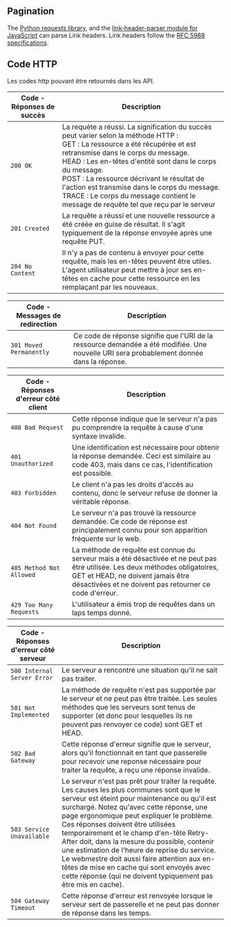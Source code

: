 ## Pagination

The [Python requests library](http://docs.python-requests.org/en/master/user/advanced/#link-headers), and the [link-header-parser module for JavaScript](https://github.com/thlorenz/parse-link-header) can parse Link headers. Link headers follow the [RFC 5988 specifications](http://tools.ietf.org/html/rfc5988).

## Code HTTP

Les codes http pouvant être retournés dans les API.

|Code - Réponses de succès|Description|
------------------------|---
`200 OK`				| La requète a réussi. La signification du succès peut varier selon la méthode HTTP :</br> GET : La ressource a été récupérée et est retransmise dans le corps du message. </br>HEAD : Les en-têtes d'entité sont dans le corps du message. </br>POST : La ressource décrivant le résultat de l'action est transmise dans le corps du message. </br>TRACE : Le corps du message contient le message de requête tel que reçu par le serveur
`201 Created` 			| La requête a réussi et une nouvelle ressource a été créée en guise de résultat. Il s'agit typiquement de la réponse envoyée après une requête PUT.
`204 No Content` 		| Il n'y a pas de contenu à envoyer pour cette requête, mais les en-têtes peuvent être utiles. L'agent utilisateur peut mettre à jour ses en-têtes en cache pour cette ressource en les remplaçant par les nouveaux.

|Code - Messages de redirection|Description|
------------------------|---
`301 Moved Permanently` | Ce code de réponse signifie que l'URI de la ressource demandée a été modifiée. Une nouvelle URI sera probablement donnée dans la réponse.


|Code - Réponses d'erreur côté client|Description|
------------------------|---
`400 Bad Request` 		| Cette réponse indique que le serveur n'a pas pu comprendre la requête à cause d'une syntaxe invalide.
`401 Unauthorized`		| Une identification est nécessaire pour obtenir la réponse demandée. Ceci est similaire au code 403, mais dans ce cas, l'identification est possible.
`403 Forbidden` 		| Le client n'a pas les droits d'accès au contenu, donc le serveur refuse de donner la véritable réponse.
`404 Not Found` 		| Le serveur n'a pas trouvé la ressource demandée. Ce code de réponse est principalement connu pour son apparition fréquente sur le web.
`405 Method Not Allowed`| La méthode de requête est connue du serveur mais a été désactivée et ne peut pas être utilisée. Les deux méthodes obligatoires, GET et HEAD, ne doivent jamais être désactivées et ne doivent pas retourner ce code d'erreur.
`429 Too Many Requests` | L'utilisateur a émis trop de requêtes dans un laps temps donné.

|Code - Réponses d'erreur côté serveur|Description|
------------------------|---
`500 Internal Server Error` | Le serveur a rencontré une situation qu'il ne sait pas traiter.
`501 Not Implemented` 	| La méthode de requête n'est pas supportée par le serveur et ne peut pas être traitée. Les seules méthodes que les serveurs sont tenus de supporter (et donc pour lesquelles ils ne peuvent pas renvoyer ce code) sont GET et HEAD.
`502 Bad Gateway`		| Cette réponse d'erreur signifie que le serveur, alors qu'il fonctionnait en tant que passerelle pour recevoir une reponse nécessaire pour traiter la requête, a reçu une réponse invalide.
`503 Service Unavailable` | Le serveur n'est pas prêt pour traiter la requête. Les causes les plus communes sont que le serveur est éteint pour maintenance ou qu'il est surchargé. Notez qu'avec cette réponse, une page ergonomique peut expliquer le problème. Ces réponses doivent être utilisées temporairement et le champ d'en-tête Retry-After doit, dans la mesure du possible, contenir une estimation de l'heure de reprise du service. Le webmestre doit aussi faire attention aux en-têtes de mise en cache qui sont envoyés avec cette réponse (qui ne doivent typiquement pas être mis en cache).
`504 Gateway Timeout` 	| Cette réponse d'erreur est renvoyée lorsque le serveur sert de passerelle et ne peut pas donner de réponse dans les temps.